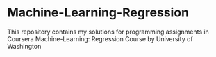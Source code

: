 # Machine-Learning-Regression
This repository contains my solutions for programming assignments in Coursera Machine-Learning: Regression Course by University of Washington

